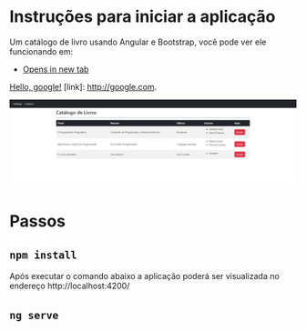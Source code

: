 # Instruções para iniciar a aplicação

Um catálogo de livro usando Angular e Bootstrap, você pode ver ele funcionando em:

-  [Opens in new tab](https://external.ink?to=/placeholder.com)

<a href="http://google.com/" target="_blank">Hello, google!</a>
[link]: http://google.com.

![alt text](tela.png)

# Passos 

## `npm install`

Após executar o comando abaixo a aplicação poderá ser visualizada no endereço http://localhost:4200/

## `ng serve`

